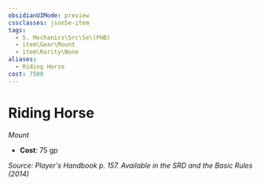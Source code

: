 ```yaml
---
obsidianUIMode: preview
cssclasses: json5e-item
tags:
  - 5. Mechanics\Src\5e\(PHB)
  - item\Gear\Mount
  - item\Rarity\None
aliases:
  - Riding Horse
cost: 7500
---
```

# Riding Horse
*Mount*  

- **Cost**: 75 gp

*Source: Player's Handbook p. 157. Available in the <span title='Systems Reference Document (5.1)'>SRD</span> and the Basic Rules (2014)*
